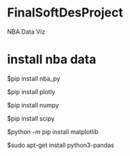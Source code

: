 # FinalSoftDesProject
NBA Data Viz

# install nba data
$pip install nba_py

$pip install plotly

$pip install numpy

$pip install scipy

$python -m pip install matplotlib

$sudo apt-get install python3-pandas
